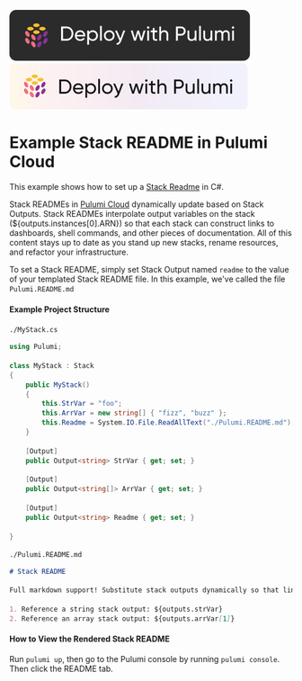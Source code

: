 [![Deploy](../.buttons/deploy-with-pulumi-dark.svg)](https://app.pulumi.com/new?template=https://github.com/pulumi/examples/blob/master/stack-readme-cs/README.md#gh-light-mode-only)
[![Deploy](../.buttons/deploy-with-pulumi-light.svg)](https://app.pulumi.com/new?template=https://github.com/pulumi/examples/blob/master/stack-readme-cs/README.md#gh-dark-mode-only)

# Example Stack README in Pulumi Cloud

This example shows how to set up a [Stack Readme](https://www.pulumi.com/docs/intro/pulumi-cloud/projects-and-stacks/#stack-readme) in C#.

Stack READMEs in [Pulumi Cloud](https://app.pulumi.com/) dynamically update based on Stack Outputs. Stack READMEs interpolate output variables on the stack (${outputs.instances[0].ARN}) so that each stack can construct links to dashboards, shell commands, and other pieces of documentation. All of this content stays up to date as you stand up new stacks, rename resources, and refactor your infrastructure.

To set a Stack README, simply set Stack Output named `readme` to the value of your templated Stack README file. In this example, we've called the file `Pulumi.README.md`

#### Example Project Structure

`./MyStack.cs`

```csharp
using Pulumi;

class MyStack : Stack
{
    public MyStack()
    {
        this.StrVar = "foo";
        this.ArrVar = new string[] { "fizz", "buzz" };
        this.Readme = System.IO.File.ReadAllText("./Pulumi.README.md");
    }

    [Output]
    public Output<string> StrVar { get; set; }

    [Output]
    public Output<string[]> ArrVar { get; set; }

    [Output]
    public Output<string> Readme { get; set; }

}
```

`./Pulumi.README.md`

```markdown
# Stack README

Full markdown support! Substitute stack outputs dynamically so that links can depend on your infrastructure! Link to dashboards, logs, metrics, and more.

1. Reference a string stack output: ${outputs.strVar}
2. Reference an array stack output: ${outputs.arrVar[1]}
```

#### How to View the Rendered Stack README

Run `pulumi up`, then go to the Pulumi console by running `pulumi console`. Then click the README tab.
